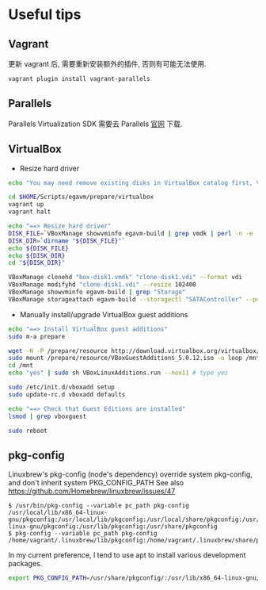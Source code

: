 # Useful tips

## Vagrant

更新 vagrant 后, 需要重新安装额外的插件, 否则有可能无法使用.

```bash
vagrant plugin install vagrant-parallels
```

## Parallels

Parallels Virtualization SDK 需要去 Parallels
[官网](http://www.parallels.com/cn/products/desktop/download/) 下载.

## VirtualBox

* Resize hard driver

```bash
echo "You may need remove existing disks in VirtualBox catalog first, VirtualBox->File->Virtual Media Manager."

cd $HOME/Scripts/egavm/prepare/virtualbox
vagrant up
vagrant halt

echo "==> Resize hard driver"
DISK_FILE=`VBoxManage showvminfo egavm-build | grep vmdk | perl -n -e '/($ENV{HOME}.+)\(UUID/; $file = $1; print $file'`
DISK_DIR=`dirname "${DISK_FILE}"`
echo ${DISK_FILE}
echo ${DISK_DIR}
cd "${DISK_DIR}"

VBoxManage clonehd "box-disk1.vmdk" "clone-disk1.vdi" --format vdi
VBoxManage modifyhd "clone-disk1.vdi" --resize 102400
VBoxManage showvminfo egavm-build | grep "Storage"
VBoxManage storageattach egavm-build --storagectl "SATAController" --port 0 --device 0 --type hdd --medium clone-disk1.vdi
```

* Manually install/upgrade VirtualBox guest additions

```bash
echo "==> Install VirtualBox guest additions"
sudo m-a prepare

wget -N -P /prepare/resource http://download.virtualbox.org/virtualbox/5.0.12/VBoxGuestAdditions_5.0.12.iso
sudo mount /prepare/resource/VBoxGuestAdditions_5.0.12.iso -o loop /mnt
cd /mnt
echo "yes" | sudo sh VBoxLinuxAdditions.run --nox11 # type yes

sudo /etc/init.d/vboxadd setup
sudo update-rc.d vboxadd defaults

echo "==> Check that Guest Editions are installed"
lsmod | grep vboxguest

sudo reboot
```

## pkg-config

Linuxbrew's pkg-config (node's dependency) override system pkg-config, and don't inherit system PKG_CONFIG_PATH
See also https://github.com/Homebrew/linuxbrew/issues/47

```text
$ /usr/bin/pkg-config --variable pc_path pkg-config
/usr/local/lib/x86_64-linux-gnu/pkgconfig:/usr/local/lib/pkgconfig:/usr/local/share/pkgconfig:/usr/lib/x86_64-linux-gnu/pkgconfig:/usr/lib/pkgconfig:/usr/share/pkgconfig
$ pkg-config --variable pc_path pkg-config
/home/vagrant/.linuxbrew/lib/pkgconfig:/home/vagrant/.linuxbrew/share/pkgconfig:/usr/local/lib/pkgconfig:/usr/lib/pkgconfig:/home/vagrant/.linuxbrew/Library/ENV/pkgconfig/0
```

In my current preference, I tend to use apt to install various development packages.

```bash
export PKG_CONFIG_PATH=/usr/share/pkgconfig/:/usr/lib/x86_64-linux-gnu/pkgconfig/:$PKG_CONFIG_PATH
```
